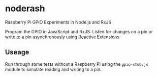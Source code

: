 noderash
========

Raspberry Pi GPIO Experiments in Node.js and RxJS

Program the GPIO in JavaScript and RxJS. Listen for changes on a pin or write to a pin asynchronously using [Reactive Extensions](https://github.com/Reactive-Extensions/RxJS).

## Useage
Run through some tests without a Raspberry Pi using the `gpio-stub.js` module to simulate reading and writing to a pin.
